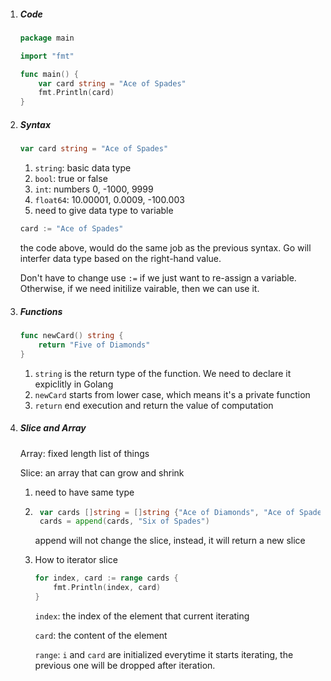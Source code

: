 1. ##### Code

    ```go
    package main
    
    import "fmt"
    
    func main() {
        var card string = "Ace of Spades"
        fmt.Println(card)
    }
    ```

2. ##### Syntax

    ```go
    var card string = "Ace of Spades"
    ```

    1. `string`: basic data type
    2. `bool`: true or false
    3. `int`: numbers 0, -1000, 9999
    4. `float64`: 10.00001, 0.0009, -100.003
    5. need to give data type to variable

    ```go
    card := "Ace of Spades"
    ```

    the code above, would do the same job as the previous syntax. Go will interfer data type based on the right-hand value.

    Don't have to change use `:=` if we just want to re-assign a variable. Otherwise, if we need initilize vairable, then we can use it.

3. ##### Functions

    ```go
    func newCard() string {
    	return "Five of Diamonds"
    }
    ```

    1. `string` is the return type of the function. We need to declare it expiclitly in Golang
    2. `newCard` starts from lower case, which means it's a private function
    3. `return` end execution and return the value of computation

4. ##### Slice and Array

    Array: fixed length list of things

    Slice: an array that can grow and shrink

    1. need to have same type

    2. ```go
        var cards []string = []string {"Ace of Diamonds", "Ace of Spades"}
        cards = append(cards, "Six of Spades")
        ```

        append will not change the slice, instead, it will return a new slice

    3. How to iterator slice

        ```go
        for index, card := range cards {
            fmt.Println(index, card)
        }
        ```

        `index`: the index of the element that current iterating

        `card`: the content of the element

        `range`: `i` and `card` are initialized everytime it starts iterating, the previous one will be  dropped after iteration.